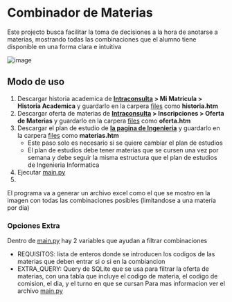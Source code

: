 # Combinador de Materias

Este projecto busca facilitar la toma de decisiones a la hora de anotarse a materias, mostrando todas las combinaciones que el alumno tiene disponible en una forma clara e intuitiva

![image](https://github.com/DCorbellini/combinador_de_materias/assets/58539382/d22423d6-8bf1-4b7a-82b2-404631f412fa)

## Modo de uso
1. Descargar historia academica de **[Intraconsulta](https://alumno2.unlam.edu.ar) > Mi Matricula > Historia Academica** y guardarlo en la carpera [files](./files/) como **historia.htm**
1. Descargar oferta de materias de **[Intraconsulta](https://alumno2.unlam.edu.ar) > Inscripciones > Oferta de Materias** y guardarlo en la carpera [files](./files/) como **oferta.htm**
1. Descargar el plan de estudio de **[la pagina de Ingenieria](https://ingenieria.unlam.edu.ar/index.php?seccion=3&idArticulo=565)** y guardarlo en la carpera [files](./files/) como **materias.htm**
   - Este paso solo es necesario si se quiere cambiar el plan de estudios
   - El plan de estudios debe tener materias que se cursen una vez por semana y debe seguir la misma estructura que el plan de estudios de Ingenieria Informatica
1. Ejecutar [main.py](./main.py)
2. 
El programa va a generar un archivo excel como el que se mostro en la imagen con todas las combinaciones posibles (limitandose a una materia por dia)

### Opciones Extra
Dentro de [main.py](./main.py) hay 2 variables que ayudan a filtrar combinaciones
- REQUISITOS: lista de enteros donde se introducen los codigos de las materias que deben entrar si o si en la combiancion
- EXTRA_QUERY: Query de SQLite que se usa para filtrar la oferta de materias, con una tabla que incluye el codigo de materia, el codigo de comision, el dia, y el turno en que se cursan
Para mas informacion ver el archivo [main.py](./main.py)
